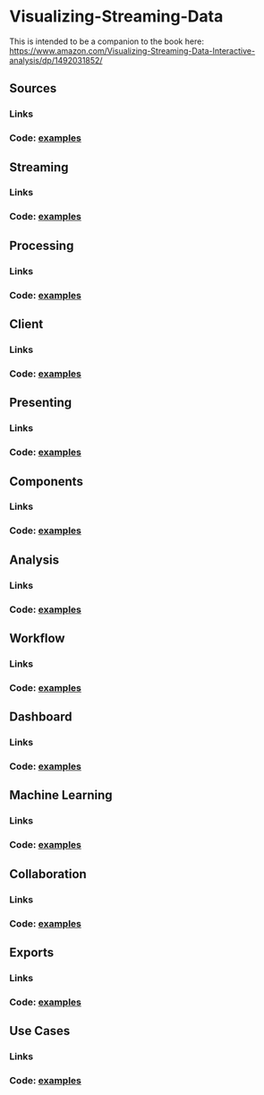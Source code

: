 # Visualizing-Streaming-Data

This is intended to be a companion to the book here: <br/> https://www.amazon.com/Visualizing-Streaming-Data-Interactive-analysis/dp/1492031852/

## Sources

###   Links

###   Code: [examples](./sources.md)

## Streaming

###   Links

###   Code: [examples](./streaming.md)

## Processing

###   Links

###   Code: [examples](./processing.md)

## Client

###   Links

###   Code: [examples](./client.md)

## Presenting

###   Links

###   Code: [examples](./presenting.md)

## Components

###   Links

###   Code: [examples](./components.md)

## Analysis

###   Links

###   Code: [examples](./analysis.md)

## Workflow

###   Links

###   Code: [examples](./workflow.md)

## Dashboard

###   Links

###   Code: [examples](./dashboard.md)

## Machine Learning

###   Links

###   Code: [examples](./machinelearning.md)

## Collaboration

###   Links

###   Code: [examples](./collaboration.md)

## Exports

###   Links

###   Code: [examples](./exports.md)

## Use Cases 

###   Links

###   Code: [examples](./usecases.md)
